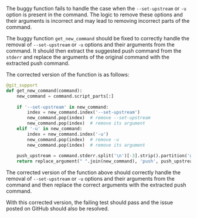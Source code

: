 The buggy function fails to handle the case when the `--set-upstream` or `-u` option is present in the command. The logic to remove these options and their arguments is incorrect and may lead to removing incorrect parts of the command.

The buggy function `get_new_command` should be fixed to correctly handle the removal of `--set-upstream` or `-u` options and their arguments from the command. It should then extract the suggested push command from the `stderr` and replace the arguments of the original command with the extracted push command.

The corrected version of the function is as follows:

```python
@git_support
def get_new_command(command):
    new_command = command.script_parts[:]
    
    if '--set-upstream' in new_command:
        index = new_command.index('--set-upstream')
        new_command.pop(index)  # remove --set-upstream
        new_command.pop(index)  # remove its argument
    elif '-u' in new_command:
        index = new_command.index('-u')
        new_command.pop(index)  # remove -u
        new_command.pop(index)  # remove its argument
    
    push_upstream = command.stderr.split('\n')[-3].strip().partition('git ')[2]
    return replace_argument(" ".join(new_command), 'push', push_upstream)
```

The corrected version of the function above should correctly handle the removal of `--set-upstream` or `-u` options and their arguments from the command and then replace the correct arguments with the extracted push command.

With this corrected version, the failing test should pass and the issue posted on GitHub should also be resolved.